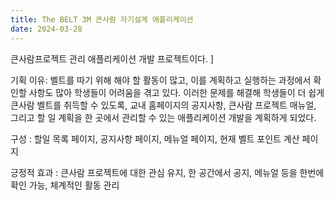 ```yaml
---
title: The BELT 3M 큰사람 자기설계 애플리케이션
date: 2024-03-28
---
```



큰사람프로젝트 관리 애플리케이션 개발 프로젝트이다. ]

기획 이유: 벨트를 따기 위해 해야 할 활동이 많고, 이를 계획하고 실행하는 과정에서 확인할 사항도 많아 학생들이 어려움을 겪고 있다. 이러한 문제를 해결해 학생들이 더 쉽게 큰사람 벨트를 취득할 수 있도록, 교내 홈페이지의 공지사항, 큰사람 프로젝트 매뉴얼, 그리고 할 일 계획을 한 곳에서 관리할 수 있는 애플리케이션 개발을 계획하게 되었다.

구성 : 할일 목록 페이지, 공지사항 페이지, 메뉴얼 페이지, 현재 벨트 포인트 계산 페이지 

긍정적 효과 : 큰사람 프로젝트에 대한 관심 유지, 한 공간에서 공지, 메뉴얼 등을 한번에 확인 가능, 체계적인 활동 관리

<!--more-->
